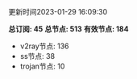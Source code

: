 更新时间2023-01-29 16:09:30

**总订阅: 45**
**总节点: 513**
**有效节点: 184**
- v2ray节点: 136
- ss节点: 38
- trojan节点: 10
